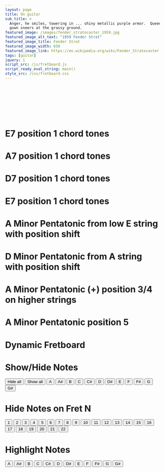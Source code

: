 ```yaml
---
layout: page
title: On guitar
sub_title: >
  Anger, he smiles, towering in ... shiny metallic purple armor.  Queen Jealousy, envy waits behind him; her fiery green
  gown sneers at the grassy ground.
featured_image: /images/fender_stratocaster_1959.jpg
featured_image_alt_text: "1959 Fender Strat"
featured_image_title: Fender Strat
featured_image_width: 650
featured_image_link: https://en.wikipedia.org/wiki/Fender_Stratocaster
tags: [guitar]
jquery: 1
script_src: /js/fretboard.js
script_ready_eval_string: main()
style_src: /css/fretboard.css
---
```


<div class="fretboard-diagram-container">
  <div class="fretboard-diagram"
       width="250"
       height="180"
       start-fret="4"
       num-frets="6"
       notes="5,5 4,4 4,7 3,5 3,7 2,6 2,9 1,5 1,8 0,5 0,9"
       highlightNotes="A,red Csharp,green E,blue G,orange"></div>
  <div class="fretboard-diagram"
       width="250"
       height="180"
       start-fret="4"
       num-frets="6"
       notes="5,5 5,8 4,5 3,4 3,7 2,5 2,7 1,7 0,5 0,8"
       highlightNotes="D,red Fsharp,green A,blue C,orange"></div>
  <div class="fretboard-diagram"
       width="250"
       height="180"
       start-fret="4"
       num-frets="6"
       notes="5,4 5,7 4,5 4,7 3,6 2,4 2,7 1,5 1,9 0,4 0,7"
       highlightNotes="E,red Gsharp,green B,blue D,orange"></div>
  <div>&nbsp;</div>
  <div>&nbsp;</div>
  <div>&nbsp;</div>
  <div class="fretboard-diagram"
       width="250"
       height="180"
       start-fret="4"
       num-frets="6"
       notes="5,5 5,8 4,5 4,7 3,5 3,7 2,5 2,7 1,5 1,8 0,5 0,8"></div>
  <div class="fretboard-diagram"
       width="250"
       height="180"
       start-fret="4"
       num-frets="6"
       notes="5,5 5,8 4,5 4,7 3,5 3,7 2,5 2,7 1,5 1,8 0,5 0,8"></div>
  <div class="fretboard-diagram"
       width="250"
       height="180"
       start-fret="4"
       num-frets="6"
       notes="5,5 5,8 4,5 4,7 3,5 3,7 2,5 2,7 1,5 1,8 0,5 0,8"></div>
  <div>&nbsp;</div>
  <div>&nbsp;</div>
  <div>&nbsp;</div>
  <div class="fretboard-diagram"
       width="250"
       height="180"
       start-fret="4"
       num-frets="6"
       notes="5,5 5,7 4,4 4,7 3,4 3,7 2,4 2,6 1,5 1,7 0,5 0,7"></div>
  <div class="fretboard-diagram"
       width="250"
       height="180"
       start-fret="4"
       num-frets="6"
       notes="5,5 5,7 4,4 4,7 3,4 3,7 2,4 2,6 1,5 1,7 0,5 0,7"></div>
  <div class="fretboard-diagram"
       width="250"
       height="180"
       start-fret="4"
       num-frets="6"
       notes="5,5 5,7 4,4 4,7 3,4 3,7 2,4 2,6 1,5 1,7 0,5 0,7"></div>
</div>

# E7 position 1 chord tones

<div class="fretboard-diagram"
     id="fb-a7-p1"
     width="300"
     height="200"
     start-fret="0"
     num-frets="7"
     notes="5,0 5,4 4,2 4,5 3,0 3,2 2,1 2,4 1,0 1,3 1,5 0,0 0,4"
     highlightNotes="E,red Gsharp,green B,blue D,orange"
     ></div>

# A7 position 1 chord tones

<div class="fretboard-diagram"
     id="fb-a7-p1"
     width="800"
     height="200"
     start-fret="0"
     num-frets="22"
     notes="5,5 4,4 4,7 3,5 3,7 2,6 2,9 1,5 1,8 0,5 0,9"
     highlightNotes="A,red Csharp,green E,blue G,orange"
     ></div>

# D7 position 1 chord tones

<div class="fretboard-diagram"
     id="fb-d7-p1"
     width="800"
     height="200"
     start-fret="0"
     num-frets="22"
     notes="5,5 5,8 4,5 3,4 3,7 2,5 2,7 1,7 0,5 0,8"
     highlightNotes="D,red Fsharp,green A,blue C,orange"
     ></div>

# E7 position 1 chord tones

<div class="fretboard-diagram"
     id="fb-e7-p1"
     width="800"
     height="200"
     start-fret="0"
     num-frets="22"
     notes="5,4 5,7 4,5 4,7 3,6 2,4 2,7 1,5 1,9 0,4 0,7"
     highlightNotes="E,red Gsharp,green B,blue D,orange"
     ></div>

# A Minor Pentatonic from low E string with position shift

<div class="fretboard-diagram"
     id="fb1"
     width="800"
     height="200"
     start-fret="0"
     num-frets="22"
     notes="5,5 4,3 4,5 4,7 3,5 3,7 2,5 2,7 2,9 1,8 1,10 0,8 0,10 0,12"
     highlightNotes="A,red Csharp,green E,blue G,orange"
     ></div>

# D Minor Pentatonic from A string with position shift

<div class="fretboard-diagram"
     id="fb2"
     width="800"
     height="200"
     start-fret="0"
     num-frets="22"
     notes="4,5 3,3 3,5 3,7 2,5 2,7 1,6 1,8 1,10 0,8 0,10"
     highlightNotes="D,red Fsharp,green A,blue C,orange"
     ></div>

# A Minor Pentatonic (+) position 3/4 on higher strings

<div class="fretboard-diagram"
     id="fb3"
     width="800"
     height="200"
     start-fret="0"
     num-frets="22"
     notes="2,12 2,14 1,10 1,12 1,13 1,14 0,10 0,12 1,12 1,15 0,15 1,17 0,17"
     highlightNotes="A,red Csharp,green E,blue G,orange"
     ></div>

# A Minor Pentatonic position 5

<div class="fretboard-container"
     id="fb3"
     width="800"
     height="200"
     notes="2,14 2,17 1,13 1,15 1,17 0,12 0,15 0,17"
     highlightNotes="A,red C,blue"
     ></div>

# Dynamic Fretboard

<div class="fretboard-diagram" id="fb" width="800" height="200" start-fret="0" num-frets="22" notes="all"></div>

# Show/Hide Notes

<p>
  <button onclick="hideAllNotes('#fb')">Hide all</button>
  <button onclick="showAllNotes('#fb')">Show all</button>
  <button onclick="showHideNote('#fb', 'A')">A</button>
  <button onclick="showHideNote('#fb', 'Asharp')">A#</button>
  <button onclick="showHideNote('#fb', 'B')">B</button>
  <button onclick="showHideNote('#fb', 'C')">C</button>
  <button onclick="showHideNote('#fb', 'Csharp')">C#</button>
  <button onclick="showHideNote('#fb', 'D')">D</button>
  <button onclick="showHideNote('#fb', 'Dsharp')">D#</button>
  <button onclick="showHideNote('#fb', 'E')">E</button>
  <button onclick="showHideNote('#fb', 'F')">F</button>
  <button onclick="showHideNote('#fb', 'Fsharp')">F#</button>
  <button onclick="showHideNote('#fb', 'G')">G</button>
  <button onclick="showHideNote('#fb', 'Gsharp')">G#</button>
</p>

# Hide Notes on Fret N

<p>
  <button onclick="hideNotesOnFret('#fb', '1')">1</button>
  <button onclick="hideNotesOnFret('#fb', '2')">2</button>
  <button onclick="hideNotesOnFret('#fb', '3')">3</button>
  <button onclick="hideNotesOnFret('#fb', '4')">4</button>
  <button onclick="hideNotesOnFret('#fb', '5')">5</button>
  <button onclick="hideNotesOnFret('#fb', '6')">6</button>
  <button onclick="hideNotesOnFret('#fb', '7')">7</button>
  <button onclick="hideNotesOnFret('#fb', '8')">8</button>
  <button onclick="hideNotesOnFret('#fb', '9')">9</button>
  <button onclick="hideNotesOnFret('#fb', '10')">10</button>
  <button onclick="hideNotesOnFret('#fb', '11')">11</button>
  <button onclick="hideNotesOnFret('#fb', '12')">12</button>
  <button onclick="hideNotesOnFret('#fb', '13')">13</button>
  <button onclick="hideNotesOnFret('#fb', '14')">14</button>
  <button onclick="hideNotesOnFret('#fb', '15')">15</button>
  <button onclick="hideNotesOnFret('#fb', '16')">16</button>
  <button onclick="hideNotesOnFret('#fb', '17')">17</button>
  <button onclick="hideNotesOnFret('#fb', '18')">18</button>
  <button onclick="hideNotesOnFret('#fb', '19')">19</button>
  <button onclick="hideNotesOnFret('#fb', '20')">20</button>
  <button onclick="hideNotesOnFret('#fb', '21')">21</button>
  <button onclick="hideNotesOnFret('#fb', '22')">22</button>
</p>

# Highlight Notes

<p>
  <button onclick="highlightNote('#fb', 'A')">A</button>
  <button onclick="highlightNote('#fb', 'Asharp')">A#</button>
  <button onclick="highlightNote('#fb', 'B')">B</button>
  <button onclick="highlightNote('#fb', 'C')">C</button>
  <button onclick="highlightNote('#fb', 'Csharp')">C#</button>
  <button onclick="highlightNote('#fb', 'D')">D</button>
  <button onclick="highlightNote('#fb', 'Dsharp')">D#</button>
  <button onclick="highlightNote('#fb', 'E')">E</button>
  <button onclick="highlightNote('#fb', 'F')">F</button>
  <button onclick="highlightNote('#fb', 'Fsharp')">F#</button>
  <button onclick="highlightNote('#fb', 'G')">G</button>
  <button onclick="highlightNote('#fb', 'Gsharp')">G#</button>
</p>